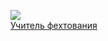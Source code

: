 ![](/books/literature_adv/Александр%20Дюма/Учитель%20фехтования.jpg)  
[Учитель фехтования](/books/literature_adv/Александр%20Дюма/Учитель%20фехтования)
